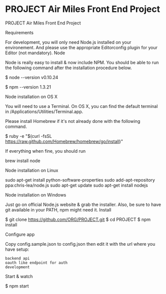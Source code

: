 # PROJECT Air Miles Front End Project

PROJECT Air Miles Front End Project

Requirements

For development, you will only need Node.js installed on your environement. And please use the appropriate Editorconfig plugin for your Editor (not mandatory).
Node

Node is really easy to install & now include NPM. You should be able to run the following command after the installation procedure below.

$ node --version
v0.10.24

$ npm --version
1.3.21

Node installation on OS X

You will need to use a Terminal. On OS X, you can find the default terminal in /Applications/Utilities/Terminal.app.

Please install Homebrew if it's not already done with the following command.

$ ruby -e "$(curl -fsSL https://raw.github.com/Homebrew/homebrew/go/install)"

If everything when fine, you should run

brew install node

Node installation on Linux

sudo apt-get install python-software-properties
sudo add-apt-repository ppa:chris-lea/node.js
sudo apt-get update
sudo apt-get install nodejs

Node installation on Windows

Just go on official Node.js website & grab the installer. Also, be sure to have git available in your PATH, npm might need it.
Install

$ git clone https://github.com/ORG/PROJECT.git
$ cd PROJECT
$ npm install

Configure app

Copy config.sample.json to config.json then edit it with the url where you have setup:

    backend api
    oauth like endpoint for auth
    development

Start & watch

$ npm start
